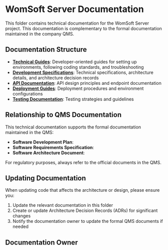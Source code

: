 # WomSoft Server Documentation

This folder contains technical documentation for the WomSoft Server project. This documentation is complementary to the formal documentation maintained in the company QMS.

## Documentation Structure

- **[Technical Guides](./technical_guides/)**: Developer-oriented guides for setting up environments, following coding standards, and troubleshooting
- **[Development Specifications](./dev_specifications/)**: Technical specifications, architecture details, and architecture decision records
- **[API Documentation](./api/)**: API design principles and endpoint documentation
- **[Deployment Guides](./deployment/)**: Deployment procedures and environment configurations
- **[Testing Documentation](./testing/)**: Testing strategies and guidelines

## Relationship to QMS Documentation

This technical documentation supports the formal documentation maintained in the QMS:

- **Software Development Plan**: <!-- TODO: Add SDP document ID from QMS -->
- **Software Requirements Specification**: <!-- TODO: Add SRS document ID from QMS -->
- **Software Architecture Document**: <!-- TODO: Add SAD document ID from QMS -->

For regulatory purposes, always refer to the official documents in the QMS.

## Updating Documentation

When updating code that affects the architecture or design, please ensure you:

1. Update the relevant documentation in this folder
2. Create or update Architecture Decision Records (ADRs) for significant changes
3. Notify the documentation owner to update the formal QMS documents if needed

## Documentation Owner

<!-- TODO: Add documentation owner name, title and contact info -->